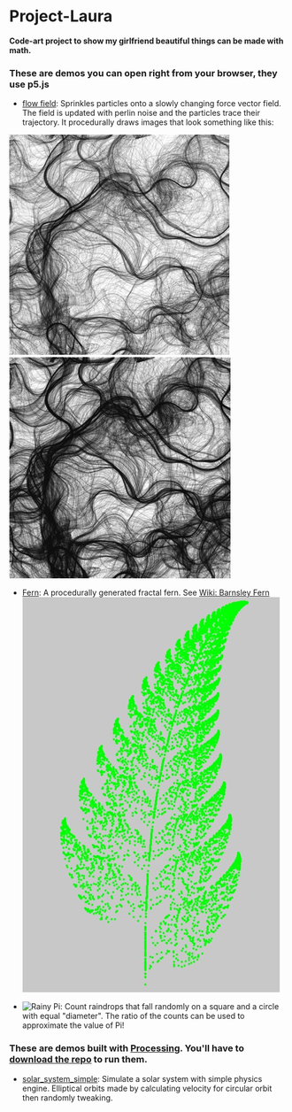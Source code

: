 # Project-Laura
**Code-art project to show my girlfriend beautiful things can be made with math.**

### These are demos you can open right from your browser, they use p5.js
- [flow field](flow_field): Sprinkles particles onto a slowly changing force vector field. The field is updated with perlin noise and the particles trace their trajectory. It procedurally draws images that look something like this:

![A flow field after about half a minute](/flow_field/screenshot.jpg "Flow Field")
![A flow field after a few minutes](/flow_field/screenshot2.jpg "Flow Field")

- [Fern](fern): A procedurally generated fractal fern. See [Wiki: Barnsley Fern](https://en.wikipedia.org/wiki/Barnsley_fern)
![The Barnsley Fern after a few minutes](/fern/Screenshot_1.jpg)

- ![Rainy Pi](rainy_pi): Count raindrops that fall randomly on a square and a circle with equal "diameter". The ratio of the counts can be used to approximate the value of Pi!

### These are demos built with [Processing](https://processing.org/). You'll have to [download the repo](https://github.com/michaelruppe/Project-Laura) to run them.
- [solar_system_simple](solar_system_simple/): Simulate a solar system with simple physics engine. Elliptical orbits made by calculating velocity for circular orbit then randomly tweaking.
